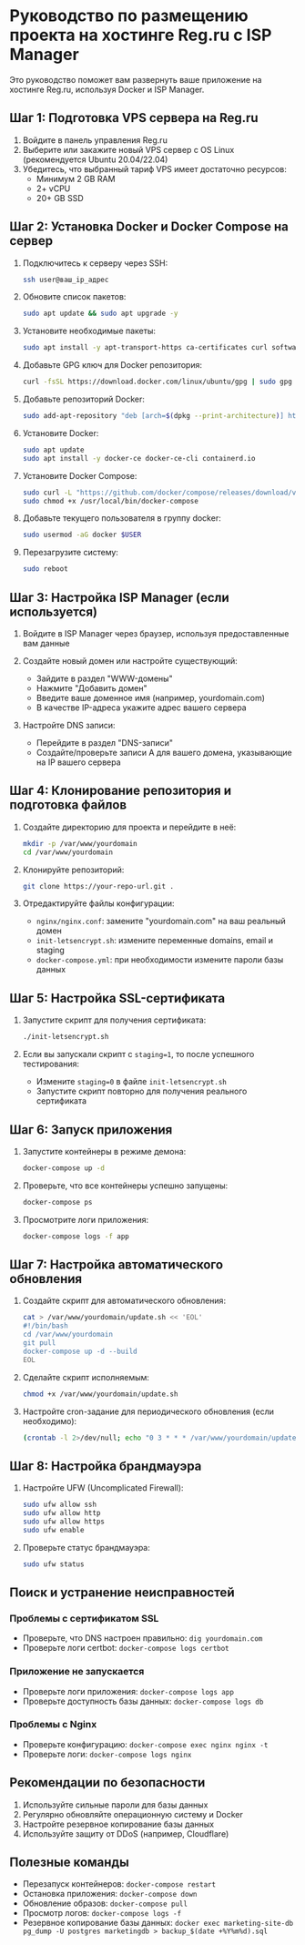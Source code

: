 # Руководство по размещению проекта на хостинге Reg.ru с ISP Manager

Это руководство поможет вам развернуть ваше приложение на хостинге Reg.ru, используя Docker и ISP Manager.

## Шаг 1: Подготовка VPS сервера на Reg.ru

1. Войдите в панель управления Reg.ru
2. Выберите или закажите новый VPS сервер с OS Linux (рекомендуется Ubuntu 20.04/22.04)
3. Убедитесь, что выбранный тариф VPS имеет достаточно ресурсов:
   - Минимум 2 GB RAM
   - 2+ vCPU
   - 20+ GB SSD

## Шаг 2: Установка Docker и Docker Compose на сервер

1. Подключитесь к серверу через SSH:
   ```bash
   ssh user@ваш_ip_адрес
   ```

2. Обновите список пакетов:
   ```bash
   sudo apt update && sudo apt upgrade -y
   ```

3. Установите необходимые пакеты:
   ```bash
   sudo apt install -y apt-transport-https ca-certificates curl software-properties-common gnupg
   ```

4. Добавьте GPG ключ для Docker репозитория:
   ```bash
   curl -fsSL https://download.docker.com/linux/ubuntu/gpg | sudo gpg --dearmor -o /etc/apt/trusted.gpg.d/docker.gpg
   ```

5. Добавьте репозиторий Docker:
   ```bash
   sudo add-apt-repository "deb [arch=$(dpkg --print-architecture)] https://download.docker.com/linux/ubuntu $(lsb_release -cs) stable"
   ```

6. Установите Docker:
   ```bash
   sudo apt update
   sudo apt install -y docker-ce docker-ce-cli containerd.io
   ```

7. Установите Docker Compose:
   ```bash
   sudo curl -L "https://github.com/docker/compose/releases/download/v2.21.0/docker-compose-$(uname -s)-$(uname -m)" -o /usr/local/bin/docker-compose
   sudo chmod +x /usr/local/bin/docker-compose
   ```

8. Добавьте текущего пользователя в группу docker:
   ```bash
   sudo usermod -aG docker $USER
   ```

9. Перезагрузите систему:
   ```bash
   sudo reboot
   ```

## Шаг 3: Настройка ISP Manager (если используется)

1. Войдите в ISP Manager через браузер, используя предоставленные вам данные

2. Создайте новый домен или настройте существующий:
   - Зайдите в раздел "WWW-домены"
   - Нажмите "Добавить домен"
   - Введите ваше доменное имя (например, yourdomain.com)
   - В качестве IP-адреса укажите адрес вашего сервера

3. Настройте DNS записи:
   - Перейдите в раздел "DNS-записи"
   - Создайте/проверьте записи A для вашего домена, указывающие на IP вашего сервера

## Шаг 4: Клонирование репозитория и подготовка файлов

1. Создайте директорию для проекта и перейдите в неё:
   ```bash
   mkdir -p /var/www/yourdomain
   cd /var/www/yourdomain
   ```

2. Клонируйте репозиторий:
   ```bash
   git clone https://your-repo-url.git .
   ```

3. Отредактируйте файлы конфигурации:
   
   - `nginx/nginx.conf`: замените "yourdomain.com" на ваш реальный домен
   - `init-letsencrypt.sh`: измените переменные domains, email и staging
   - `docker-compose.yml`: при необходимости измените пароли базы данных

## Шаг 5: Настройка SSL-сертификата

1. Запустите скрипт для получения сертификата:
   ```bash
   ./init-letsencrypt.sh
   ```

2. Если вы запускали скрипт с `staging=1`, то после успешного тестирования:
   - Измените `staging=0` в файле `init-letsencrypt.sh`
   - Запустите скрипт повторно для получения реального сертификата

## Шаг 6: Запуск приложения

1. Запустите контейнеры в режиме демона:
   ```bash
   docker-compose up -d
   ```

2. Проверьте, что все контейнеры успешно запущены:
   ```bash
   docker-compose ps
   ```

3. Просмотрите логи приложения:
   ```bash
   docker-compose logs -f app
   ```

## Шаг 7: Настройка автоматического обновления

1. Создайте скрипт для автоматического обновления:
   ```bash
   cat > /var/www/yourdomain/update.sh << 'EOL'
   #!/bin/bash
   cd /var/www/yourdomain
   git pull
   docker-compose up -d --build
   EOL
   ```

2. Сделайте скрипт исполняемым:
   ```bash
   chmod +x /var/www/yourdomain/update.sh
   ```

3. Настройте cron-задание для периодического обновления (если необходимо):
   ```bash
   (crontab -l 2>/dev/null; echo "0 3 * * * /var/www/yourdomain/update.sh >> /var/log/update.log 2>&1") | crontab -
   ```

## Шаг 8: Настройка брандмауэра

1. Настройте UFW (Uncomplicated Firewall):
   ```bash
   sudo ufw allow ssh
   sudo ufw allow http
   sudo ufw allow https
   sudo ufw enable
   ```

2. Проверьте статус брандмауэра:
   ```bash
   sudo ufw status
   ```

## Поиск и устранение неисправностей

### Проблемы с сертификатом SSL
- Проверьте, что DNS настроен правильно: `dig yourdomain.com`
- Проверьте логи certbot: `docker-compose logs certbot`

### Приложение не запускается
- Проверьте логи приложения: `docker-compose logs app`
- Проверьте доступность базы данных: `docker-compose logs db`

### Проблемы с Nginx
- Проверьте конфигурацию: `docker-compose exec nginx nginx -t`
- Проверьте логи: `docker-compose logs nginx`

## Рекомендации по безопасности

1. Используйте сильные пароли для базы данных
2. Регулярно обновляйте операционную систему и Docker
3. Настройте резервное копирование базы данных
4. Используйте защиту от DDoS (например, Cloudflare)

## Полезные команды

- Перезапуск контейнеров: `docker-compose restart`
- Остановка приложения: `docker-compose down`
- Обновление образов: `docker-compose pull`
- Просмотр логов: `docker-compose logs -f`
- Резервное копирование базы данных: `docker exec marketing-site-db pg_dump -U postgres marketingdb > backup_$(date +%Y%m%d).sql`